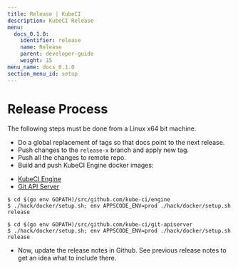 ```yaml
---
title: Release | KubeCI
description: KubeCI Release
menu:
  docs_0.1.0:
    identifier: release
    name: Release
    parent: developer-guide
    weight: 15
menu_name: docs_0.1.0
section_menu_id: setup
---
```


# Release Process

The following steps must be done from a Linux x64 bit machine.

- Do a global replacement of tags so that docs point to the next release.
- Push changes to the `release-x` branch and apply new tag.
- Push all the changes to remote repo.
- Build and push KubeCI Engine docker images:

<ul class="nav nav-tabs" id="buildDockerTab" role="tablist">
  <li class="nav-item">
    <a class="nav-link active" id="engine-tab" data-toggle="tab" href="#engine" role="tab" aria-controls="engine" aria-selected="true">KubeCI Engine</a>
  </li>
  <li class="nav-item">
    <a class="nav-link" id="git-apiserver-tab" data-toggle="tab" href="#git-apiserver" role="tab" aria-controls="git-apiserver" aria-selected="false">Git API Server</a>
  </li>
</ul>
<div class="tab-content" id="buildDockerTabContent">
  <div class="tab-pane fade show active" id="engine" role="tabpanel" aria-labelledby="engine-tab">

```console
$ cd $(go env GOPATH)/src/github.com/kube-ci/engine
$ ./hack/docker/setup.sh; env APPSCODE_ENV=prod ./hack/docker/setup.sh release
```

</div>
<div class="tab-pane fade" id="git-apiserver" role="tabpanel" aria-labelledby="git-apiserver-tab">

```console
$ cd $(go env GOPATH)/src/github.com/kube-ci/git-apiserver
$ ./hack/docker/setup.sh; env APPSCODE_ENV=prod ./hack/docker/setup.sh release
```

</div>

- Now, update the release notes in Github. See previous release notes to get an idea what to include there.
